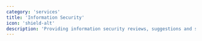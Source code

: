 ```yaml
---
category: 'services'
title: 'Information Security'
icon: 'shield-alt'
description: 'Providing information security reviews, suggestions and solutions.'
---
```


